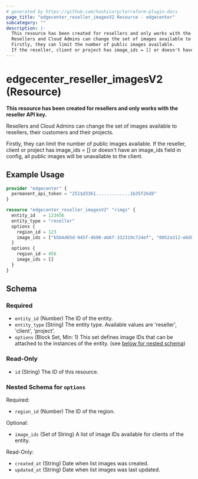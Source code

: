 ```yaml
---
# generated by https://github.com/hashicorp/terraform-plugin-docs
page_title: "edgecenter_reseller_imagesV2 Resource - edgecenter"
subcategory: ""
description: |-
  This resource has been created for resellers and only works with the reseller API key.
  Resellers and Cloud Admins can change the set of images available to resellers, their customers and their projects.
  Firstly, they can limit the number of public images available.
  If the reseller, client or project has image_ids = [] or doesn't have an image_ids field in config, all public images will be unavailable to the client.
---
```


# edgecenter_reseller_imagesV2 (Resource)

**This resource has been created for resellers and only works with the reseller API key.**

Resellers and Cloud Admins can change the set of images available to resellers, their customers and their projects.

Firstly, they can limit the number of public images available.
If the reseller, client or project has image_ids = [] or doesn't have an image_ids field in config, all public images will be unavailable to the client.

## Example Usage

```terraform
provider "edgecenter" {
  permanent_api_token = "251$d3361.............1b35f26d8"
}

resource "edgecenter_reseller_imagesV2" "rimgs" {
  entity_id   = 123456
  entity_type = "reseller"
  options {
    region_id = 123
    image_ids = ["b5b4d65d-945f-4b98-ab6f-332319c724ef", "0052a312-e6d8-4177-8e29-b017a3a6b588"]
  }
  options {
    region_id = 456
    image_ids = []
  }
}
```

<!-- schema generated by tfplugindocs -->
## Schema

### Required

- `entity_id` (Number) The ID of the entity.
- `entity_type` (String) The entity type. Available values are 'reseller', 'client', 'project'.
- `options` (Block Set, Min: 1) This set defines image IDs that can be attached to the instances of the entity. (see [below for nested schema](#nestedblock--options))

### Read-Only

- `id` (String) The ID of this resource.

<a id="nestedblock--options"></a>
### Nested Schema for `options`

Required:

- `region_id` (Number) The ID of the region.

Optional:

- `image_ids` (Set of String) A list of image IDs available for clients of the entity.

Read-Only:

- `created_at` (String) Date when list images was created.
- `updated_at` (String) Date when list images was last updated.
